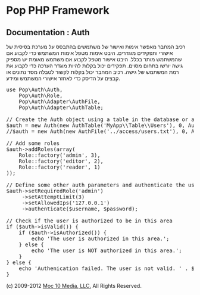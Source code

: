 Pop PHP Framework
=================

Documentation : Auth
--------------------

רכיב המחבר מאפשר אימות ואישור של משתמשים בהתבסס על מערכת בסיסית של אישורי ותפקידים מוגדרים. היבט אימות מטפל אימות המשתמש כדי לקבוע אם שהמשתמש מותר בכלל. היבט אישור מטפל לקבוע אם משתמש מאומת יש מספיק גישה יורשו בתחום מסוים. תפקידים יכול בקלות להיות מוגדר הערכה כדי לקבוע את רמת המשתמש של גישה. רכיב המחבר יכול בקלות לקשור לטבלה מסד נתונים או קבצים על הדיסק כדי לאחזר אישורי המשתמש ומידע.

<pre>
use Pop\Auth\Auth,
    Pop\Auth\Role,
    Pop\Auth\Adapter\AuthFile,
    Pop\Auth\Adapter\AuthTable;

// Create the Auth object using a table in the database or a local access file.
$auth = new Auth(new AuthTable('MyApp\\Table\\Users'), 0, Auth::ENCRYPT_SHA1);
//$auth = new Auth(new AuthFile('../access/users.txt'), 0, Auth::ENCRYPT_SHA1);

// Add some roles
$auth->addRoles(array(
    Role::factory('admin', 3),
    Role::factory('editor', 2),
    Role::factory('reader', 1)
));

// Define some other auth parameters and authenticate the user
$auth->setRequiredRole('admin')
     ->setAttemptLimit(3)
     ->setAllowedIps('127.0.0.1')
     ->authenticate($username, $password);

// Check if the user is authorized to be in this area
if ($auth->isValid()) {
    if ($auth->isAuthorized()) {
        echo 'The user is authorized in this area.';
    } else {
        echo 'The user is NOT authorized in this area.';
    }
} else {
    echo 'Authenication failed. The user is not valid. ' . $auth->getResultMessage();
}
</pre>

(c) 2009-2012 [Moc 10 Media, LLC.](http://www.moc10media.com) All Rights Reserved.
